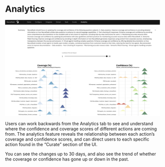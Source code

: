 # Analytics

![analytics](images/analytics.png)

Users can work backwards from the Analytics tab to see and understand where the confidence and coverage scores of different actions are coming from. The analytics feature reveals the relationship between each action’s coverage and confidence scores, and can direct users to each specific action found in the “Curate” section of the UI.

You can see the changes up to 30 days, and also see the trend of whether the coverage or confidence has gone up or down in the past.
